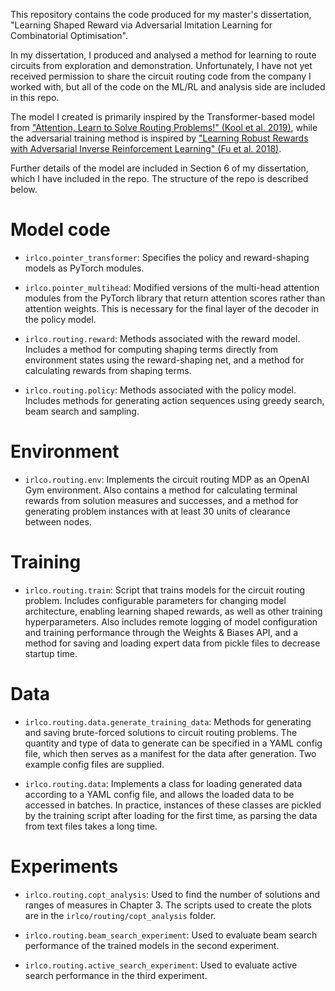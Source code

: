 This repository contains the code produced for my master's dissertation, "Learning Shaped Reward via Adversarial Imitation Learning for Combinatorial Optimisation".

In my dissertation, I produced and analysed a method for learning to route circuits from exploration and demonstration. Unfortunately, I have not yet received permission to share
the circuit routing code from the company I worked with, but all of the code on the ML/RL and analysis side are included in this repo.

The model I created is primarily inspired by the Transformer-based model from ["Attention, Learn to Solve Routing Problems!" (Kool et al. 2019)](https://arxiv.org/abs/1803.08475),
while the adversarial training method is inspired by ["Learning Robust Rewards with Adversarial Inverse Reinforcement Learning" (Fu et al. 2018)](https://arxiv.org/abs/1710.11248).

Further details of the model are included in Section 6 of my dissertation, which I have included in the repo. The structure of the repo is described below.

Model code
==========

-   `irlco.pointer_transformer`: Specifies the policy and reward-shaping
    models as PyTorch modules.

-   `irlco.pointer_multihead`: Modified versions of the multi-head
    attention modules from the PyTorch library that return attention
    scores rather than attention weights. This is necessary for the
    final layer of the decoder in the policy model.

-   `irlco.routing.reward`: Methods associated with the reward model.
    Includes a method for computing shaping terms directly from
    environment states using the reward-shaping net, and a method for
    calculating rewards from shaping terms.

-   `irlco.routing.policy`: Methods associated with the policy model.
    Includes methods for generating action sequences using greedy
    search, beam search and sampling.

Environment
===========

-   `irlco.routing.env`: Implements the circuit routing MDP as an OpenAI
    Gym environment. Also contains a method for calculating terminal
    rewards from solution measures and successes, and a method for
    generating problem instances with at least 30 units of clearance
    between nodes.

Training
========

-   `irlco.routing.train`: Script that trains models for the circuit
    routing problem. Includes configurable parameters for changing model
    architecture, enabling learning shaped rewards, as well as other
    training hyperparameters. Also includes remote logging of model
    configuration and training performance through the Weights & Biases
    API, and a method for saving and loading expert data from pickle
    files to decrease startup time.

Data
====

-   `irlco.routing.data.generate_training_data`: Methods for generating
    and saving brute-forced solutions to circuit routing problems. The
    quantity and type of data to generate can be specified in a YAML
    config file, which then serves as a manifest for the data after
    generation. Two example config files are supplied.

-   `irlco.routing.data`: Implements a class for loading generated data
    according to a YAML config file, and allows the loaded data to be
    accessed in batches. In practice, instances of these classes are
    pickled by the training script after loading for the first time, as
    parsing the data from text files takes a long time.

Experiments
===========

-   `irlco.routing.copt_analysis`: Used to find the number of solutions
    and ranges of measures in Chapter 3. The scripts used to create the
    plots are in the `irlco/routing/copt_analysis` folder.

-   `irlco.routing.beam_search_experiment`: Used to evaluate beam search
    performance of the trained models in the second experiment.

-   `irlco.routing.active_search_experiment`: Used to evaluate active
    search performance in the third experiment.


